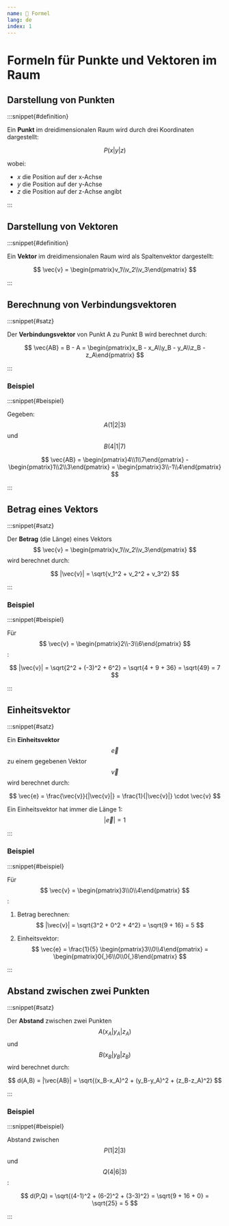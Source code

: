 ```yaml
---
name: 🔖 Formel
lang: de
index: 1
---
```


# Formeln für Punkte und Vektoren im Raum

## Darstellung von Punkten

:::snippet{#definition}

Ein **Punkt** im dreidimensionalen Raum wird durch drei Koordinaten dargestellt:

$$ P(x|y|z) $$

wobei:
- $x$ die Position auf der x-Achse
- $y$ die Position auf der y-Achse  
- $z$ die Position auf der z-Achse angibt

:::

## Darstellung von Vektoren

:::snippet{#definition}

Ein **Vektor** im dreidimensionalen Raum wird als Spaltenvektor dargestellt:

$$ \vec{v} = \begin{pmatrix}v_1\\v_2\\v_3\end{pmatrix} $$

:::

## Berechnung von Verbindungsvektoren

:::snippet{#satz}

Der **Verbindungsvektor** von Punkt A zu Punkt B wird berechnet durch:

$$ \vec{AB} = B - A = \begin{pmatrix}x_B - x_A\\y_B - y_A\\z_B - z_A\end{pmatrix} $$

:::

### Beispiel

:::snippet{#beispiel}

Gegeben: $$ A(1|2|3) $$ und $$ B(4|1|7) $$

$$ \vec{AB} = \begin{pmatrix}4\\1\\7\end{pmatrix} - \begin{pmatrix}1\\2\\3\end{pmatrix} = \begin{pmatrix}3\\-1\\4\end{pmatrix} $$

:::

## Betrag eines Vektors

:::snippet{#satz}

Der **Betrag** (die Länge) eines Vektors $$ \vec{v} = \begin{pmatrix}v_1\\v_2\\v_3\end{pmatrix} $$ wird berechnet durch:

$$ |\vec{v}| = \sqrt{v_1^2 + v_2^2 + v_3^2} $$

:::

### Beispiel

:::snippet{#beispiel}

Für $$ \vec{v} = \begin{pmatrix}2\\-3\\6\end{pmatrix} $$:

$$ |\vec{v}| = \sqrt{2^2 + (-3)^2 + 6^2} = \sqrt{4 + 9 + 36} = \sqrt{49} = 7 $$

:::

## Einheitsvektor

:::snippet{#satz}

Ein **Einheitsvektor** $$ \vec{e} $$ zu einem gegebenen Vektor $$ \vec{v} $$ wird berechnet durch:

$$ \vec{e} = \frac{\vec{v}}{|\vec{v}|} = \frac{1}{|\vec{v}|} \cdot \vec{v} $$

Ein Einheitsvektor hat immer die Länge 1: $$ |\vec{e}| = 1 $$

:::

### Beispiel

:::snippet{#beispiel}

Für $$ \vec{v} = \begin{pmatrix}3\\0\\4\end{pmatrix} $$:

1. Betrag berechnen: $$ |\vec{v}| = \sqrt{3^2 + 0^2 + 4^2} = \sqrt{9 + 16} = 5 $$

2. Einheitsvektor: $$ \vec{e} = \frac{1}{5} \begin{pmatrix}3\\0\\4\end{pmatrix} = \begin{pmatrix}0{,}6\\0\\0{,}8\end{pmatrix} $$

:::

## Abstand zwischen zwei Punkten

:::snippet{#satz}

Der **Abstand** zwischen zwei Punkten $$ A(x_A|y_A|z_A) $$ und $$ B(x_B|y_B|z_B) $$ wird berechnet durch:

$$ d(A,B) = |\vec{AB}| = \sqrt{(x_B-x_A)^2 + (y_B-y_A)^2 + (z_B-z_A)^2} $$

:::

### Beispiel

:::snippet{#beispiel}

Abstand zwischen $$ P(1|2|3) $$ und $$ Q(4|6|3) $$:

$$ d(P,Q) = \sqrt{(4-1)^2 + (6-2)^2 + (3-3)^2} = \sqrt{9 + 16 + 0} = \sqrt{25} = 5 $$

:::